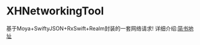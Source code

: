 # XHNetworkingTool
基于Moya+SwiftyJSON+RxSwift+Realm封装的一套网络请求!
详细介绍:[简书地址](http://www.jianshu.com/p/f4b8f4c27069)
